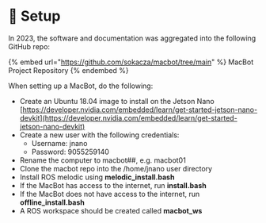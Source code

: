 # 💾 Setup

In 2023, the software and documentation was aggregated into the following GitHub repo:

{% embed url="https://github.com/sokacza/macbot/tree/main" %}
MacBot Project Repository
{% endembed %}

When setting up a MacBot, do the following:

* Create an Ubuntu 18.04 image to install on the Jetson Nano [https://developer.nvidia.com/embedded/learn/get-started-jetson-nano-devkit](https://developer.nvidia.com/embedded/learn/get-started-jetson-nano-devkit)
* Create a new user with the following credentials:
  * Username: jnano
  * Password: 9055259140
* Rename the computer to macbot##, e.g. macbot01
* Clone the macbot repo into the /home/jnano user directory
* Install ROS melodic using **melodic\_install.bash**
* If the MacBot has access to the internet, run **install.bash**
* If the MacBot does not have access to the internet, run **offline\_install.bash**
* A ROS workspace should be created called **macbot\_ws**
